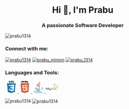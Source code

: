 <!--## Hi there 👋 -->
<h1 align="center">Hi 👋, I'm Prabu</h1>
<h3 align="center">A passionate Software Developer</h3>

<p align="left"> <img src="https://komarev.com/ghpvc/?username=prabu1314&label=Profile%20views&color=0e75b6&style=flat" alt="prabu1314" /> </p>


<h3 align="left">Connect with me:</h3>
<p align="left">
<a href="https://linkedin.com/in/prabu1314" target="blank"><img align="center" src="https://raw.githubusercontent.com/rahuldkjain/github-profile-readme-generator/master/src/images/icons/Social/linked-in-alt.svg" alt="prabu1314" height="30" width="40" /></a>
<a href="https://instagram.com/prabu_minion" target="blank"><img align="center" src="https://raw.githubusercontent.com/rahuldkjain/github-profile-readme-generator/master/src/images/icons/Social/instagram.svg" alt="prabu_minion" height="30" width="40" /></a>
<a href="https://www.leetcode.com/prabu_1314" target="blank"><img align="center" src="https://raw.githubusercontent.com/rahuldkjain/github-profile-readme-generator/master/src/images/icons/Social/leet-code.svg" alt="prabu_1314" height="30" width="40" /></a>
</p>

<h3 align="left">Languages and Tools:</h3>
<p align="left"> <a href="https://www.w3schools.com/css/" target="_blank" rel="noreferrer"> <img src="https://raw.githubusercontent.com/devicons/devicon/master/icons/css3/css3-original-wordmark.svg" alt="css3" width="40" height="40"/> </a> <a href="https://www.w3.org/html/" target="_blank" rel="noreferrer"> <img src="https://raw.githubusercontent.com/devicons/devicon/master/icons/html5/html5-original-wordmark.svg" alt="html5" width="40" height="40"/> </a> <a href="https://www.java.com" target="_blank" rel="noreferrer"> <img src="https://raw.githubusercontent.com/devicons/devicon/master/icons/java/java-original.svg" alt="java" width="40" height="40"/> </a> <a href="https://www.mysql.com/" target="_blank" rel="noreferrer"> <img src="https://raw.githubusercontent.com/devicons/devicon/master/icons/mysql/mysql-original-wordmark.svg" alt="mysql" width="40" height="40"/> </a> </p>

<p><img align="left" src="https://github-readme-stats.vercel.app/api/top-langs?username=prabu1314&show_icons=true&locale=en&layout=compact" alt="prabu1314" /></p>

<p>&nbsp;<img align="center" src="https://github-readme-stats.vercel.app/api?username=prabu1314&show_icons=true&locale=en" alt="prabu1314" /></p>

<!--
**prabu1314/prabu1314** is a ✨ _special_ ✨ repository because its `README.md` (this file) appears on your GitHub profile.

Here are some ideas to get you started:

- 🔭 I’m currently working on ...
- 🌱 I’m currently learning ...
- 👯 I’m looking to collaborate on ...
- 🤔 I’m looking for help with ...
- 💬 Ask me about ...
- 📫 How to reach me: ...
- 😄 Pronouns: ...
- ⚡ Fun fact: ...
-->

